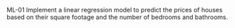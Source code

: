 ML-01
Implement a linear regression model to predict the prices of houses based on their square footage and the number of bedrooms and bathrooms.
